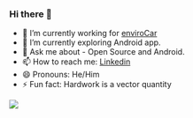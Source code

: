 ### Hi there 👋

- 🔭 I’m currently working for [enviroCar](https://github.com/enviroCar)
- 🌱 I’m currently exploring Android app.
- 💬 Ask me about - Open Source and Android.
- 📫 How to reach me: [Linkedin](https://www.linkedin.com/in/sai-karthikeya-31998a1b8/)
- 😄 Pronouns: He/Him
- ⚡ Fun fact: Hardwork is a vector quantity

![](https://komarev.com/ghpvc/?username=asaikarthikeya)
